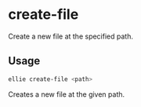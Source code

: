 # create-file

Create a new file at the specified path.

## Usage
```sh
ellie create-file <path>
```

Creates a new file at the given path. 